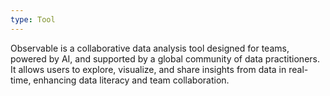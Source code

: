```yaml
---
type: Tool
---
```


Observable is a collaborative data analysis tool designed for teams, powered by AI, and supported by a global community of data practitioners. It allows users to explore, visualize, and share insights from data in real-time, enhancing data literacy and team collaboration.